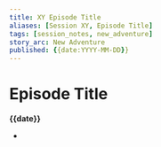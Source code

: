 ```yaml
---
title: XY Episode Title
aliases: [Session XY, Episode Title]
tags: [session_notes, new_adventure]
story_arc: New Adventure
published: {{date:YYYY-MM-DD}}
---
```

# Episode Title
**{{date}}**

- 